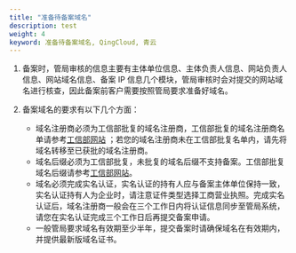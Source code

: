 ```yaml
---
title: "准备待备案域名"
description: test
weight: 4
keyword: 准备待备案域名, QingCloud, 青云
---
```




1. 备案时，管局审核的信息主要有主体单位信息、主体负责人信息、网站负责人信息、网站域名信息、备案 IP 信息几个模块，管局审核时会对提交的网站域名进行核查，因此备案前客户需要按照管局要求准备好域名。

2. 备案域名的要求有以下几个方面：
   * 域名注册商必须为工信部批复的域名注册商，工信部批复的域名注册商名单请参考[工信部网站](http://domain.miit.gov.cn) ；若您的域名注册商未在工信部批复名单内，请先将域名转移至已获批的域名注册商。
   * 域名后缀必须为工信部批复，未批复的域名后缀不支持备案。工信部批复域名后缀请参考[工信部网站](http://domain.miit.gov.cn)。
   * 域名必须完成实名认证，实名认证的持有人应与备案主体单位保持一致，实名认证持有人为企业时，请注意证件类型选择工商营业执照。完成实名认证后，域名注册商一般会在三个工作日内将认证信息同步至管局系统，请您在实名认证完成三个工作日后再提交备案申请。
   * 一般管局要求域名有效期至少半年，提交备案时请确保域名在有效期内，并提供最新版域名证书。

